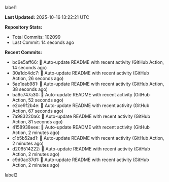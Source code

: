
label1 
<!-- ACTIVITY_START -->
**Last Updated:** 2025-10-16 13:22:21 UTC

**Repository Stats:**
- Total Commits: 102099
- Last Commit: 14 seconds ago

**Recent Commits:**
- bc6e5aff66: 🤖 Auto-update README with recent activity (GitHub Action, 14 seconds ago)
- 30a1dc4dc7: 🤖 Auto-update README with recent activity (GitHub Action, 26 seconds ago)
- 5ae1eab981: 🤖 Auto-update README with recent activity (GitHub Action, 38 seconds ago)
- ba6c747a30: 🤖 Auto-update README with recent activity (GitHub Action, 52 seconds ago)
- e2ce9f2b4e: 🤖 Auto-update README with recent activity (GitHub Action, 67 seconds ago)
- 7a983220a6: 🤖 Auto-update README with recent activity (GitHub Action, 81 seconds ago)
- 4158938eee: 🤖 Auto-update README with recent activity (GitHub Action, 2 minutes ago)
- c1b5b52ad1: 🤖 Auto-update README with recent activity (GitHub Action, 2 minutes ago)
- d206514222: 🤖 Auto-update README with recent activity (GitHub Action, 2 minutes ago)
- c9d0ac37d1: 🤖 Auto-update README with recent activity (GitHub Action, 2 minutes ago)
<!-- ACTIVITY_END -->

label2
